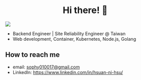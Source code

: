 <div align="center">
  <h1>Hi there! 👋</h1>
</div>

![](https://komarev.com/ghpvc/?username=sophie0730&color=brightgreen&style=for-the-badge)

- Backend Engineer | Site Reliability Engineer @ Taiwan
- Web development, Container, Kubernetes, Node.js, Golang

## How to reach me
- email: sophy010017@gmail.com
- LinkedIn: https://www.linkedin.com/in/hsuan-ni-hsu/

